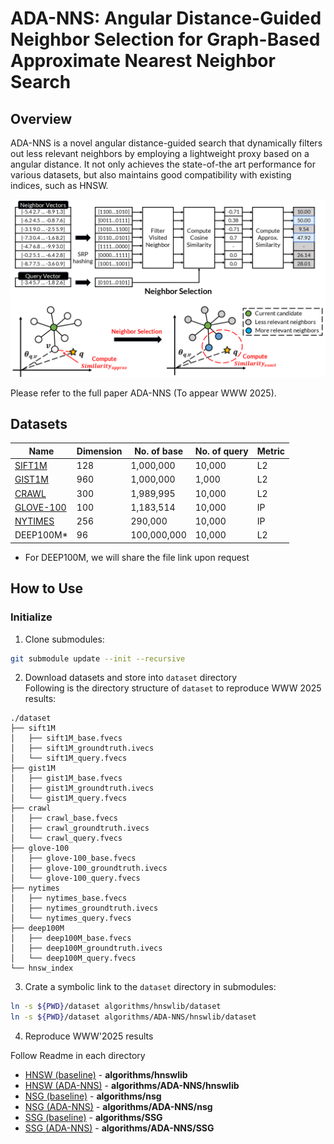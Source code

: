 # ADA-NNS: Angular Distance-Guided Neighbor Selection for Graph-Based Approximate Nearest Neighbor Search

## Overview
ADA-NNS is a novel angular distance-guided search that dynamically filters out less relevant neighbors by employing a lightweight proxy based on a angular distance. It not only achieves the state-of-the art performance for various datasets, but also maintains good compatibility with existing indices, such as HNSW.

<img src="./figures/overview.png"/>

Please refer to the full paper ADA-NNS (To appear WWW 2025).

## Datasets

| Name     | Dimension | No. of base | No. of query | Metric |
|----------|-----------|-------------|--------------|--------|
| [SIFT1M](http://corpus-texmex.irisa.fr/)   | 128       | 1,000,000   | 10,000       | L2 |
| [GIST1M](http://corpus-texmex.irisa.fr/)   | 960       | 1,000,000   | 1,000        | L2 |
| [CRAWL](http://github.com/ZJULearning/SSG)    | 300       | 1,989,995   | 10,000       | L2 |
| [GLOVE-100](https://github.com/erikbern/ann-benchmarks)   | 100       | 1,183,514   | 10,000        | IP |
| [NYTIMES](https://github.com/erikbern/ann-benchmarks)   | 256       | 290,000   | 10,000        | IP |
| DEEP100M* | 96        | 100,000,000 | 10,000        | L2 |
+ For DEEP100M, we will share the file link upon request

## How to Use

### Initialize

1. Clone submodules:

```bash
git submodule update --init --recursive
```

2. Download datasets and store into `dataset` directory  
Following is the directory structure of `dataset` to reproduce WWW 2025 results:
```
./dataset
├── sift1M
│   ├── sift1M_base.fvecs
│   ├── sift1M_groundtruth.ivecs
│   └── sift1M_query.fvecs
├── gist1M
│   ├── gist1M_base.fvecs
│   ├── gist1M_groundtruth.ivecs
│   └── gist1M_query.fvecs
├── crawl
│   ├── crawl_base.fvecs
│   ├── crawl_groundtruth.ivecs
│   └── crawl_query.fvecs
├── glove-100
│   ├── glove-100_base.fvecs
│   ├── glove-100_groundtruth.ivecs
│   └── glove-100_query.fvecs
├── nytimes
│   ├── nytimes_base.fvecs
│   ├── nytimes_groundtruth.ivecs
│   └── nytimes_query.fvecs
├── deep100M
│   ├── deep100M_base.fvecs
│   ├── deep100M_groundtruth.ivecs
│   └── deep100M_query.fvecs
└── hnsw_index
```

3. Crate a symbolic link to the `dataset` directory in submodules:
```bash
ln -s ${PWD}/dataset algorithms/hnswlib/dataset
ln -s ${PWD}/dataset algorithms/ADA-NNS/hnswlib/dataset
```

4. Reproduce WWW'2025 results

Follow Readme in each directory
+ [HNSW (baseline)](https://github.com/K16DIABLO/hnswlib/tree/v0.8.0) - **algorithms/hnswlib**
+ [HNSW (ADA-NNS)](https://github.com/K16DIABLO/hnswlib/tree/ADA-NNS) - **algorithms/ADA-NNS/hnswlib**
+ [NSG (baseline)](https://github.com/K16DIABLO/nsg/tree/www_baseline) - **algorithms/nsg**
+ [NSG (ADA-NNS)](https://github.com/K16DIABLO/nsg/tree/ADA-NNS) - **algorithms/ADA-NNS/nsg**
+ [SSG (baseline)](https://github.com/K16DIABLO/SSG/tree/www_baseline) - **algorithms/SSG**
+ [SSG (ADA-NNS)](https://github.com/K16DIABLO/SSG/tree/ADA-NNS) - **algorithms/ADA-NNS/SSG**

